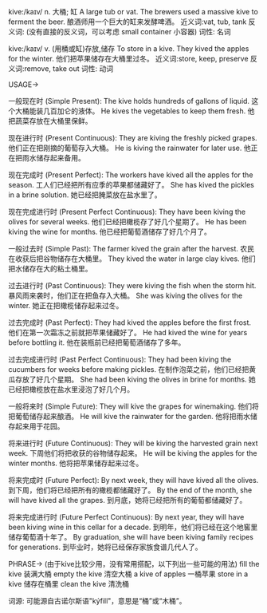 kive:/kaɪv/
n.
大桶; 缸
A large tub or vat.
The brewers used a massive kive to ferment the beer.  酿酒师用一个巨大的缸来发酵啤酒。
近义词:vat, tub, tank
反义词: (没有直接的反义词，可以考虑 small container 小容器)
词性: 名词

kive:/kaɪv/
v.
(用桶或缸)存放,储存
To store in a kive.
They kived the apples for the winter. 他们把苹果储存在大桶里过冬。
近义词:store, keep, preserve
反义词:remove, take out
词性: 动词


USAGE->

一般现在时 (Simple Present):
The kive holds hundreds of gallons of liquid.  这个大桶能装几百加仑的液体。
He kives the vegetables to keep them fresh. 他把蔬菜存放在大桶里保鲜。


现在进行时 (Present Continuous):
They are kiving the freshly picked grapes. 他们正在把刚摘的葡萄存入大桶。
He is kiving the rainwater for later use. 他正在把雨水储存起来备用。


现在完成时 (Present Perfect):
The workers have kived all the apples for the season. 工人们已经把所有应季的苹果都储藏好了。
She has kived the pickles in a brine solution. 她已经把腌菜放在盐水里了。


现在完成进行时 (Present Perfect Continuous):
They have been kiving the olives for several weeks.  他们已经把橄榄存了好几个星期了。
He has been kiving the wine for months. 他已经把葡萄酒储存了好几个月了。


一般过去时 (Simple Past):
The farmer kived the grain after the harvest.  农民在收获后把谷物储存在大桶里。
They kived the water in large clay kives. 他们把水储存在大的粘土桶里。


过去进行时 (Past Continuous):
They were kiving the fish when the storm hit.  暴风雨来袭时，他们正在把鱼存入大桶。
She was kiving the olives for the winter. 她正在把橄榄储存起来过冬。


过去完成时 (Past Perfect):
They had kived the apples before the first frost.  他们在第一次霜冻之前就把苹果储藏好了。
He had kived the wine for years before bottling it.  他在装瓶前已经把葡萄酒储存了多年。


过去完成进行时 (Past Perfect Continuous):
They had been kiving the cucumbers for weeks before making pickles.  在制作泡菜之前，他们已经把黄瓜存放了好几个星期。
She had been kiving the olives in brine for months. 她已经把橄榄放在盐水里浸泡了好几个月。


一般将来时 (Simple Future):
They will kive the grapes for winemaking. 他们将把葡萄储存起来酿酒。
He will kive the rainwater for the garden. 他将把雨水储存起来用于花园。


将来进行时 (Future Continuous):
They will be kiving the harvested grain next week.  下周他们将把收获的谷物储存起来。
He will be kiving the apples for the winter months. 他将把苹果储存起来过冬。


将来完成时 (Future Perfect):
By next week, they will have kived all the olives.  到下周，他们将已经把所有的橄榄都储藏好了。
By the end of the month, she will have kived all the grapes.  到月底，她将已经把所有的葡萄都储藏好了。


将来完成进行时 (Future Perfect Continuous):
By next year, they will have been kiving wine in this cellar for a decade. 到明年，他们将已经在这个地窖里储存葡萄酒十年了。
By graduation, she will have been kiving family recipes for generations. 到毕业时，她将已经保存家族食谱几代人了。


PHRASE->
(由于kive比较少用，没有常用搭配，以下列出一些可能的用法)
fill the kive  装满大桶
empty the kive  清空大桶
a kive of apples 一桶苹果
store in a kive 储存在桶里
clean the kive 清洗桶

词源:  可能源自古诺尔斯语"kýfill"，意思是“桶”或“木桶”。

